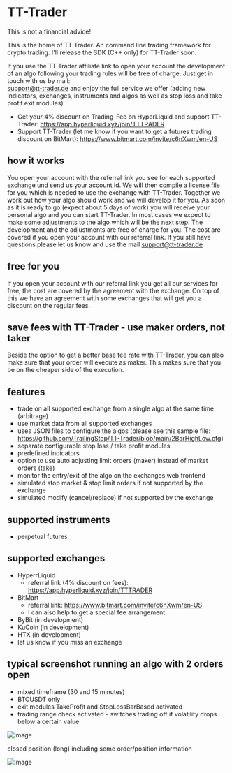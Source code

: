 # TT-Trader
This is not a financial advice!


This is the home of TT-Trader. An command line trading framework for crypto trading. I'll release the SDK (C++ only) for TT-Trader soon.

If you use the TT-Trader affiliate link to open your account the development of an algo following your trading rules will be free of charge. Just get in touch with us by mail: 	
support@tt-trader.de and enjoy the full service we offer (adding new indicators, exchanges, instruments and algos as well as stop loss and take profit exit modules)

- Get your 4% discount on Trading-Fee on HyperLiquid and support TT-Trader: https://app.hyperliquid.xyz/join/TTTRADER
- Support TT-Trader (let me know if you want to get a futures trading discount on BitMart): https://www.bitmart.com/invite/c6nXwm/en-US



## how it works
You open your account with the referral link you see for each supported exchange und send us your account id. We will then compile a license file for you which is needed to use the exchange with TT-Trader. Together we work out how your algo should work and we will develop it for you. As soon as it is ready to go (expect about 5 days of work) you will receive your personal algo and you can start TT-Trader. In most cases we expect to make some adjustments to the algo which will be the next step. The development and the adjustments are free of charge for you. The cost are covered if you open your account with our referral link. If you still have questions please let us know and use the mail support@tt-trader.de


## free for you
If you open your account with our referral link you get all our services for free, the cost are covered by the agreement with the exchange. On top of this we have an agreement with some exchanges that will get you a discount on the regular fees.


## save fees with TT-Trader - use maker orders, not taker
Beside the option to get a better base fee rate with TT-Trader, you can also make sure that your order will execute as maker. This makes sure that you be on the cheaper side of the execution.


## features
- trade on all supported exchange from a single algo at the same time (arbitrage)
- use market data from all supported exchanges
- uses JSON files to configure the algos (please see this sample file: https://github.com/TrailingStop/TT-Trader/blob/main/2BarHighLow.cfg)
- separate configurable stop loss / take profit modules
- predefined indicators
- option to use auto adjusting limit orders (maker) instead of market orders (take)
- monitor the entry/exit of the algo on the exchanges web frontend
- simulated stop market & stop limit orders if not supported by the exchange
- simulated modify (cancel/replace) if not supported by the exchange


## supported instruments
- perpetual futures


## supported exchanges
- HyperrLiquid
  - referral link (4% discount on fees): https://app.hyperliquid.xyz/join/TTTRADER
- BitMart
  - referral link: https://www.bitmart.com/invite/c6nXwm/en-US
  - I can also help to get a special fee arrangement
- ByBit (in development)
- KuCoin (in development)
- HTX (in development)
- let us know if you miss an exchange


## typical screenshot running an algo with 2 orders open
- mixed timeframe (30 and 15 minutes)
- BTCUSDT only
- exit modules TakeProfit and StopLossBarBased activated
- trading range check activated - switches trading off if volatility drops below a certain value

![image](https://github.com/user-attachments/assets/8a63876d-983a-4c16-8f88-725c64b73b6d)


closed position (long) including some order/position information

![image](https://github.com/user-attachments/assets/c1b7738d-8b52-4653-a9c8-98d8ebd1dfc0)

